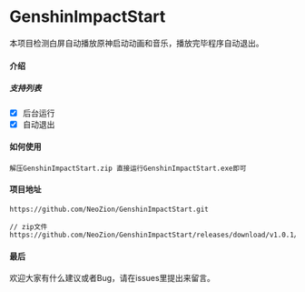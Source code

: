 # GenshinImpactStart

本项目检测白屏自动播放原神启动动画和音乐，播放完毕程序自动退出。

#### 介绍

##### 支持列表

- [x] 后台运行
- [x] 自动退出

#### 如何使用

```
解压GenshinImpactStart.zip 直接运行GenshinImpactStart.exe即可
```

#### 项目地址

```
https://github.com/NeoZion/GenshinImpactStart.git

// zip文件
https://github.com/NeoZion/GenshinImpactStart/releases/download/v1.0.1/Genshinimpactstart.zip
```

#### 最后

欢迎大家有什么建议或者Bug，请在issues里提出来留言。
